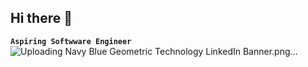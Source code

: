## Hi there 👋
**`Aspiring Softwware Engineer`**
![Uploading Navy Blue Geometric Technology LinkedIn Banner.png…]()
